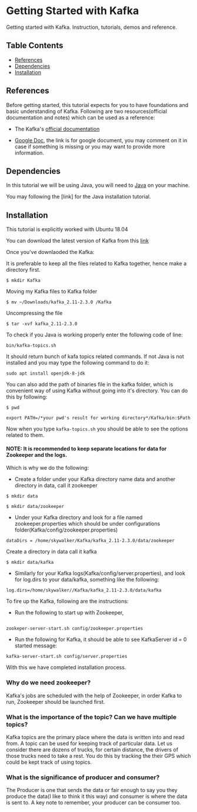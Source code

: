 # Getting Started with Kafka
Getting started with Kafka. Instruction, tutorials, demos and reference.

## Table Contents
- [References](#references)
- [Dependencies](#dependencies)
- [Installation](#installation)


## References

Before getting started, this tutorial expects for you to have foundations and basic understanding of Kafka. Following are two resources(official documentation and notes) which can be used as a reference:

- The Kafka's [official documentation](https://kafka.apache.org/documentation/)

- [Google Doc](https://docs.google.com/document/d/14y4t6O9mbYQwFcNmw3bg_bvxtcLQsa9wfFJLVqAZ_VU/edit?usp=sharing), the link is for google document, you may comment on it in case if something is missing or you may want to provide more information.


## Dependencies

In this tutorial we will be using Java, you will need to [Java](https://www.oracle.com/technetwork/java/javase/downloads/jdk13-downloads-5672538.html) on your machine.

You may following the [link] for the Java installation tutorial.


## Installation

This tutorial is explicitly worked with Ubuntu 18.04 

You can download the latest version of Kafka from this [link](https://www.apache.org/dyn/closer.cgi?path=/kafka/2.3.0/kafka_2.11-2.3.0.tgz)


Once you've downlaoded the Kafka:

It is preferable to keep all the files related to Kafka together, hence make a directory first.

```
$ mkdir Kafka
```
Moving my Kafka files to Kafka folder

```
$ mv ~/Downloads/kafka_2.11-2.3.0 /Kafka
```

Uncompressing the file

```
$ tar -xvf kafka_2.11-2.3.0
```

To check if you Java is working properly enter the following code of line:

```
bin/kafka-topics.sh
```
It should return bunch of kafa topics related commands. If not Java is not installed and you may type the following command to do it:

```
sudo apt install openjdk-8-jdk
```

You can also add the path of binaries file in the kafka folder, which is convenient way of using Kafka without going into it's directory. You can do this by following:

```$ pwd```

```
export PATH=/*your pwd's result for working directory*/Kafka/bin:$Path
```
Now when you type ```kafka-topics.sh``` you should be able to see the options related to them. 

#### NOTE: It is recommended to keep separate locations for data for Zookeeper and the logs. 
Which is why we do the following:

- Create a folder under your Kafka directory name data and another directory in data, call it zookeeper 

```
$ mkdir data

$ mkdir data/zookeeper
```

- Under your Kafka directory and look for a file named zookeeper.properties which should be under configurations folder(Kafka/config/zookeeper.properties)

```
dataDirs = /home/skywalker/Kafka/kafka_2.11-2.3.0/data/zookeeper

```

Create a directory in data call it kafka

```
$ mkdir data/kafka
```

- Similarly for your Kafka logs(Kafka/config/server.properties), and look for log.dirs to your data/kafka, something like the following:

```
log.dirs=/home/skywalker//Kafka/kafka_2.11-2.3.0/data/kafka
```

To fire up the Kafka, following are the instructions:

- Run the following to start up with Zookeeper, 
```

zookeper-server-start.sh config/zookeeper.properties 

```

- Run the following for Kafka, it should be able to see KafkaServer id = 0 started message:

```
kafka-server-start.sh config/server.properties
```


With this we have completed installation process. 

### Why do we need zookeeper?

Kafka's jobs are scheduled with the help of Zookeeper, in order Kafka to run, Zookeeper should be launched first.

### What is the importance of the topic? Can we have multiple topics?

Kafka topics are the primary place where the data is written into and read from. A topic can be used for keeping track of particular data. Let us consider there are dozens of trucks, for certain distance, the drivers of those trucks need to take a rest. You do this by tracking the their GPS which could be kept track of using topics.


### What is the significance of producer and consumer?

The Producer is one that sends the data or fair enough to say you they produce the data(I like to think it this way) and consumer is where the data is sent to. A key note to remember, your producer can be consumer too.
